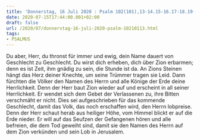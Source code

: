 ```yaml
---
title: 'Donnerstag, 16 Juli 2020 : Psalm 102(101),13-14.15-16.17-18.19-20.21-22.'
date: 2020-07-15T17:44:00.001+02:00
draft: false
url: /2020/07/donnerstag-16-juli-2020-psalm-10210113.html
tags: 
- PSALMUS
---
```


Du aber, Herr, du thronst für immer und ewig, dein Name dauert von Geschlecht zu Geschlecht. Du wirst dich erheben, dich über Zion erbarmen; denn es ist Zeit, ihm gnädig zu sein, die Stunde ist da. An Zions Steinen hängt das Herz deiner Knechte, um seine Trümmer tragen sie Leid. Dann fürchten die Völker den Namen des Herrn und alle Könige der Erde deine Herrlichkeit. Denn der Herr baut Zion wieder auf und erscheint in all seiner Herrlichkeit. Er wendet sich dem Gebet der Verlassenen zu, ihre Bitten verschmäht er nicht. Dies sei aufgeschrieben für das kommende Geschlecht, damit das Volk, das noch erschaffen wird, den Herrn lobpreise. Denn der Herr schaut herab aus heiliger Höhe, vom Himmel blickt er auf die Erde nieder. Er will auf das Seufzen der Gefangenen hören und alle befreien, die dem Tod geweiht sind, damit sie den Namen des Herrn auf dem Zion verkünden und sein Lob in Jerusalem.